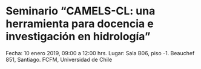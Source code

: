 # Seminario “CAMELS-CL: una herramienta para docencia e investigación en hidrología”
Fecha: 10 enero 2019, 09:00 a 12:00 hrs.
Lugar: Sala B06, piso -1. Beauchef 851, Santiago. FCFM, Universidad de Chile
